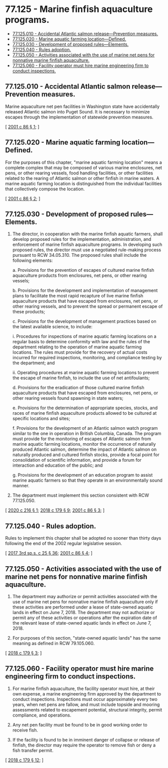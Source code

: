 # 77.125 - Marine finfish aquaculture programs.
* [77.125.010 - Accidental Atlantic salmon release—Prevention measures.](#77125010---accidental-atlantic-salmon-releaseprevention-measures)
* [77.125.020 - Marine aquatic farming location—Defined.](#77125020---marine-aquatic-farming-locationdefined)
* [77.125.030 - Development of proposed rules—Elements.](#77125030---development-of-proposed-ruleselements)
* [77.125.040 - Rules adoption.](#77125040---rules-adoption)
* [77.125.050 - Activities associated with the use of marine net pens for nonnative marine finfish aquaculture.](#77125050---activities-associated-with-the-use-of-marine-net-pens-for-nonnative-marine-finfish-aquaculture)
* [77.125.060 - Facility operator must hire marine engineering firm to conduct inspections.](#77125060---facility-operator-must-hire-marine-engineering-firm-to-conduct-inspections)
## 77.125.010 - Accidental Atlantic salmon release—Prevention measures.
Marine aquaculture net pen facilities in Washington state have accidentally released Atlantic salmon into Puget Sound. It is necessary to minimize escapes through the implementation of statewide prevention measures.

\[ [2001 c 86 § 1](https://lawfilesext.leg.wa.gov/biennium/2001-02/Pdf/Bills/Session%20Laws/House/1499-S2.SL.pdf?cite=2001%20c%2086%20§%201); \]

## 77.125.020 - Marine aquatic farming location—Defined.
For the purposes of this chapter, "marine aquatic farming location" means a complete complex that may be composed of various marine enclosures, net pens, or other rearing vessels, food handling facilities, or other facilities related to the rearing of Atlantic salmon or other finfish in marine waters. A marine aquatic farming location is distinguished from the individual facilities that collectively compose the location.

\[ [2001 c 86 § 2](https://lawfilesext.leg.wa.gov/biennium/2001-02/Pdf/Bills/Session%20Laws/House/1499-S2.SL.pdf?cite=2001%20c%2086%20§%202); \]

## 77.125.030 - Development of proposed rules—Elements.
1. The director, in cooperation with the marine finfish aquatic farmers, shall develop proposed rules for the implementation, administration, and enforcement of marine finfish aquaculture programs. In developing such proposed rules, the director must use a negotiated rule-making process pursuant to RCW 34.05.310. The proposed rules shall include the following elements:

   a. Provisions for the prevention of escapes of cultured marine finfish aquaculture products from enclosures, net pens, or other rearing vessels;

   b. Provisions for the development and implementation of management plans to facilitate the most rapid recapture of live marine finfish aquaculture products that have escaped from enclosures, net pens, or other rearing vessels, and to prevent the spread or permanent escape of these products;

   c. Provisions for the development of management practices based on the latest available science, to include:

      i. Procedures for inspections of marine aquatic farming locations on a regular basis to determine conformity with law and the rules of the department relating to the operation of marine aquatic farming locations. The rules must provide for the recovery of actual costs incurred for required inspections, monitoring, and compliance testing by the department; and

      ii. Operating procedures at marine aquatic farming locations to prevent the escape of marine finfish, to include the use of net antifoulants;

   d. Provisions for the eradication of those cultured marine finfish aquaculture products that have escaped from enclosures, net pens, or other rearing vessels found spawning in state waters;

   e. Provisions for the determination of appropriate species, stocks, and races of marine finfish aquaculture products allowed to be cultured at specific locations and sites;

   f. Provisions for the development of an Atlantic salmon watch program similar to the one in operation in British Columbia, Canada. The program must provide for the monitoring of escapes of Atlantic salmon from marine aquatic farming locations, monitor the occurrence of naturally produced Atlantic salmon, determine the impact of Atlantic salmon on naturally produced and cultured finfish stocks, provide a focal point for consolidation of scientific information, and provide a forum for interaction and education of the public; and

   g. Provisions for the development of an education program to assist marine aquatic farmers so that they operate in an environmentally sound manner.

2. The department must implement this section consistent with RCW 77.125.050.

\[ [2020 c 216 § 1](https://lawfilesext.leg.wa.gov/biennium/2019-20/Pdf/Bills/Session%20Laws/Senate/6613-S.SL.pdf?cite=2020%20c%20216%20§%201); [2018 c 179 § 9](https://lawfilesext.leg.wa.gov/biennium/2017-18/Pdf/Bills/Session%20Laws/House/2957.SL.pdf?cite=2018%20c%20179%20§%209); [2001 c 86 § 3](https://lawfilesext.leg.wa.gov/biennium/2001-02/Pdf/Bills/Session%20Laws/House/1499-S2.SL.pdf?cite=2001%20c%2086%20§%203); \]

## 77.125.040 - Rules adoption.
Rules to implement this chapter shall be adopted no sooner than thirty days following the end of the 2002 regular legislative session.

\[ [2017 3rd sp.s. c 25 § 36](https://lawfilesext.leg.wa.gov/biennium/2017-18/Pdf/Bills/Session%20Laws/Senate/5316.SL.pdf?cite=2017%203rd%20sp.s.%20c%2025%20§%2036); [2001 c 86 § 4](https://lawfilesext.leg.wa.gov/biennium/2001-02/Pdf/Bills/Session%20Laws/House/1499-S2.SL.pdf?cite=2001%20c%2086%20§%204); \]

## 77.125.050 - Activities associated with the use of marine net pens for nonnative marine finfish aquaculture.
1. The department may authorize or permit activities associated with the use of marine net pens for nonnative marine finfish aquaculture only if these activities are performed under a lease of state-owned aquatic lands in effect on June 7, 2018. The department may not authorize or permit any of these activities or operations after the expiration date of the relevant lease of state-owned aquatic lands in effect on June 7, 2018.

2. For purposes of this section, "state-owned aquatic lands" has the same meaning as defined in RCW 79.105.060.

\[ [2018 c 179 § 3](https://lawfilesext.leg.wa.gov/biennium/2017-18/Pdf/Bills/Session%20Laws/House/2957.SL.pdf?cite=2018%20c%20179%20§%203); \]

## 77.125.060 - Facility operator must hire marine engineering firm to conduct inspections.
1. For marine finfish aquaculture, the facility operator must hire, at their own expense, a marine engineering firm approved by the department to conduct inspections. Inspections must occur approximately every two years, when net pens are fallow, and must include topside and mooring assessments related to escapement potential, structural integrity, permit compliance, and operations.

2. Any net pen facility must be found to be in good working order to receive fish.

3. If the facility is found to be in imminent danger of collapse or release of finfish, the director may require the operator to remove fish or deny a fish transfer permit.

\[ [2018 c 179 § 12](https://lawfilesext.leg.wa.gov/biennium/2017-18/Pdf/Bills/Session%20Laws/House/2957.SL.pdf?cite=2018%20c%20179%20§%2012); \]

